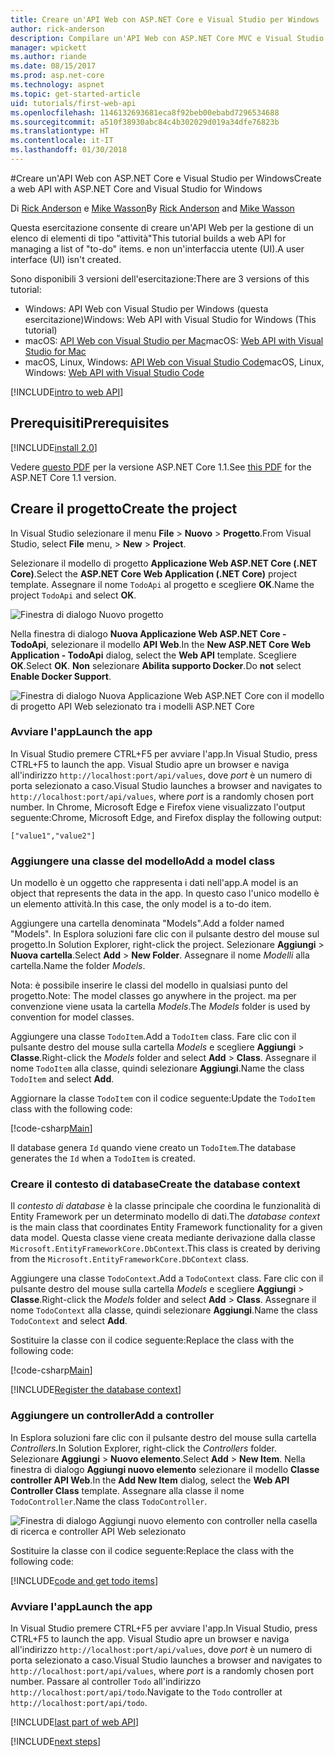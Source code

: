 ```yaml
---
title: Creare un'API Web con ASP.NET Core e Visual Studio per Windows
author: rick-anderson
description: Compilare un'API Web con ASP.NET Core MVC e Visual Studio per Windows
manager: wpickett
ms.author: riande
ms.date: 08/15/2017
ms.prod: asp.net-core
ms.technology: aspnet
ms.topic: get-started-article
uid: tutorials/first-web-api
ms.openlocfilehash: 1146132693681eca8f92beb00ebabd7296534688
ms.sourcegitcommit: a510f38930abc84c4b302029d019a34dfe76823b
ms.translationtype: HT
ms.contentlocale: it-IT
ms.lasthandoff: 01/30/2018
---
```

#<a name="create-a-web-api-with-aspnet-core-and-visual-studio-for-windows"></a><span data-ttu-id="b19cf-103">Creare un'API Web con ASP.NET Core e Visual Studio per Windows</span><span class="sxs-lookup"><span data-stu-id="b19cf-103">Create a web API with ASP.NET Core and Visual Studio for Windows</span></span>

<span data-ttu-id="b19cf-104">Di [Rick Anderson](https://twitter.com/RickAndMSFT) e [Mike Wasson](https://github.com/mikewasson)</span><span class="sxs-lookup"><span data-stu-id="b19cf-104">By [Rick Anderson](https://twitter.com/RickAndMSFT) and [Mike Wasson](https://github.com/mikewasson)</span></span>

<span data-ttu-id="b19cf-105">Questa esercitazione consente di creare un'API Web per la gestione di un elenco di elementi di tipo "attività"</span><span class="sxs-lookup"><span data-stu-id="b19cf-105">This tutorial builds a web API for managing a list of "to-do" items.</span></span> <span data-ttu-id="b19cf-106">e non un'interfaccia utente (UI).</span><span class="sxs-lookup"><span data-stu-id="b19cf-106">A user interface (UI) isn't created.</span></span>

<span data-ttu-id="b19cf-107">Sono disponibili 3 versioni dell'esercitazione:</span><span class="sxs-lookup"><span data-stu-id="b19cf-107">There are 3 versions of this tutorial:</span></span>

* <span data-ttu-id="b19cf-108">Windows: API Web con Visual Studio per Windows (questa esercitazione)</span><span class="sxs-lookup"><span data-stu-id="b19cf-108">Windows: Web API with Visual Studio for Windows (This tutorial)</span></span>
* <span data-ttu-id="b19cf-109">macOS: [API Web con Visual Studio per Mac](xref:tutorials/first-web-api-mac)</span><span class="sxs-lookup"><span data-stu-id="b19cf-109">macOS: [Web API with Visual Studio for Mac](xref:tutorials/first-web-api-mac)</span></span>
* <span data-ttu-id="b19cf-110">macOS, Linux, Windows: [API Web con Visual Studio Code](xref:tutorials/web-api-vsc)</span><span class="sxs-lookup"><span data-stu-id="b19cf-110">macOS, Linux, Windows: [Web API with Visual Studio Code](xref:tutorials/web-api-vsc)</span></span>

<!-- WARNING: The code AND images in this doc are used by uid: tutorials/web-api-vsc, tutorials/first-web-api-mac and tutorials/first-web-api. If you change any code/images in this tutorial, update uid: tutorials/web-api-vsc -->

[!INCLUDE[intro to web API](../includes/webApi/intro.md)]

## <a name="prerequisites"></a><span data-ttu-id="b19cf-111">Prerequisiti</span><span class="sxs-lookup"><span data-stu-id="b19cf-111">Prerequisites</span></span>

[!INCLUDE[install 2.0](../includes/install2.0.md)]

<span data-ttu-id="b19cf-112">Vedere [questo PDF](https://github.com/aspnet/Docs/blob/master/aspnetcore/tutorials/first-web-api/_static/_webAPI.pdf) per la versione ASP.NET Core 1.1.</span><span class="sxs-lookup"><span data-stu-id="b19cf-112">See [this PDF](https://github.com/aspnet/Docs/blob/master/aspnetcore/tutorials/first-web-api/_static/_webAPI.pdf) for the ASP.NET Core 1.1 version.</span></span>

## <a name="create-the-project"></a><span data-ttu-id="b19cf-113">Creare il progetto</span><span class="sxs-lookup"><span data-stu-id="b19cf-113">Create the project</span></span>

<span data-ttu-id="b19cf-114">In Visual Studio selezionare il menu **File** > **Nuovo** > **Progetto**.</span><span class="sxs-lookup"><span data-stu-id="b19cf-114">From Visual Studio, select **File** menu, > **New** > **Project**.</span></span>

<span data-ttu-id="b19cf-115">Selezionare il modello di progetto **Applicazione Web ASP.NET Core (.NET Core)**.</span><span class="sxs-lookup"><span data-stu-id="b19cf-115">Select the **ASP.NET Core Web Application (.NET Core)** project template.</span></span> <span data-ttu-id="b19cf-116">Assegnare il nome `TodoApi` al progetto e scegliere **OK**.</span><span class="sxs-lookup"><span data-stu-id="b19cf-116">Name the project `TodoApi` and select **OK**.</span></span>

![Finestra di dialogo Nuovo progetto](first-web-api/_static/new-project.png)

<span data-ttu-id="b19cf-118">Nella finestra di dialogo **Nuova Applicazione Web ASP.NET Core - TodoApi**, selezionare il modello **API Web**.</span><span class="sxs-lookup"><span data-stu-id="b19cf-118">In the **New ASP.NET Core Web Application - TodoApi** dialog, select the **Web API** template.</span></span> <span data-ttu-id="b19cf-119">Scegliere **OK**.</span><span class="sxs-lookup"><span data-stu-id="b19cf-119">Select **OK**.</span></span> <span data-ttu-id="b19cf-120">**Non** selezionare **Abilita supporto Docker**.</span><span class="sxs-lookup"><span data-stu-id="b19cf-120">Do **not** select **Enable Docker Support**.</span></span>

![Finestra di dialogo Nuova Applicazione Web ASP.NET Core con il modello di progetto API Web selezionato tra i modelli ASP.NET Core](first-web-api/_static/web-api-project.png)

### <a name="launch-the-app"></a><span data-ttu-id="b19cf-122">Avviare l'app</span><span class="sxs-lookup"><span data-stu-id="b19cf-122">Launch the app</span></span>

<span data-ttu-id="b19cf-123">In Visual Studio premere CTRL+F5 per avviare l'app.</span><span class="sxs-lookup"><span data-stu-id="b19cf-123">In Visual Studio, press CTRL+F5 to launch the app.</span></span> <span data-ttu-id="b19cf-124">Visual Studio apre un browser e naviga all'indirizzo `http://localhost:port/api/values`, dove *port* è un numero di porta selezionato a caso.</span><span class="sxs-lookup"><span data-stu-id="b19cf-124">Visual Studio launches a browser and navigates to `http://localhost:port/api/values`, where *port* is a randomly chosen port number.</span></span> <span data-ttu-id="b19cf-125">In Chrome, Microsoft Edge e Firefox viene visualizzato l'output seguente:</span><span class="sxs-lookup"><span data-stu-id="b19cf-125">Chrome, Microsoft Edge, and Firefox display the following output:</span></span>

```
["value1","value2"]
```

### <a name="add-a-model-class"></a><span data-ttu-id="b19cf-126">Aggiungere una classe del modello</span><span class="sxs-lookup"><span data-stu-id="b19cf-126">Add a model class</span></span>

<span data-ttu-id="b19cf-127">Un modello è un oggetto che rappresenta i dati nell'app.</span><span class="sxs-lookup"><span data-stu-id="b19cf-127">A model is an object that represents the data in the app.</span></span> <span data-ttu-id="b19cf-128">In questo caso l'unico modello è un elemento attività.</span><span class="sxs-lookup"><span data-stu-id="b19cf-128">In this case, the only model is a to-do item.</span></span>

<span data-ttu-id="b19cf-129">Aggiungere una cartella denominata "Models".</span><span class="sxs-lookup"><span data-stu-id="b19cf-129">Add a folder named "Models".</span></span> <span data-ttu-id="b19cf-130">In Esplora soluzioni fare clic con il pulsante destro del mouse sul progetto.</span><span class="sxs-lookup"><span data-stu-id="b19cf-130">In Solution Explorer, right-click the project.</span></span> <span data-ttu-id="b19cf-131">Selezionare **Aggiungi** > **Nuova cartella**.</span><span class="sxs-lookup"><span data-stu-id="b19cf-131">Select **Add** > **New Folder**.</span></span> <span data-ttu-id="b19cf-132">Assegnare il nome *Modelli* alla cartella.</span><span class="sxs-lookup"><span data-stu-id="b19cf-132">Name the folder *Models*.</span></span>

<span data-ttu-id="b19cf-133">Nota: è possibile inserire le classi del modello in qualsiasi punto del progetto.</span><span class="sxs-lookup"><span data-stu-id="b19cf-133">Note: The model classes go anywhere in the project.</span></span> <span data-ttu-id="b19cf-134">ma per convenzione viene usata la cartella *Models*.</span><span class="sxs-lookup"><span data-stu-id="b19cf-134">The *Models* folder is used by convention for model classes.</span></span>

<span data-ttu-id="b19cf-135">Aggiungere una classe `TodoItem`.</span><span class="sxs-lookup"><span data-stu-id="b19cf-135">Add a `TodoItem` class.</span></span> <span data-ttu-id="b19cf-136">Fare clic con il pulsante destro del mouse sulla cartella *Models* e scegliere **Aggiungi** > **Classe**.</span><span class="sxs-lookup"><span data-stu-id="b19cf-136">Right-click the *Models* folder and select **Add** > **Class**.</span></span> <span data-ttu-id="b19cf-137">Assegnare il nome `TodoItem` alla classe, quindi selezionare **Aggiungi**.</span><span class="sxs-lookup"><span data-stu-id="b19cf-137">Name the class `TodoItem` and select **Add**.</span></span>

<span data-ttu-id="b19cf-138">Aggiornare la classe `TodoItem` con il codice seguente:</span><span class="sxs-lookup"><span data-stu-id="b19cf-138">Update the `TodoItem` class with the following code:</span></span>

[!code-csharp[Main](first-web-api/sample/TodoApi/Models/TodoItem.cs)]

<span data-ttu-id="b19cf-139">Il database genera `Id` quando viene creato un `TodoItem`.</span><span class="sxs-lookup"><span data-stu-id="b19cf-139">The database generates the `Id` when a `TodoItem` is created.</span></span>

### <a name="create-the-database-context"></a><span data-ttu-id="b19cf-140">Creare il contesto di database</span><span class="sxs-lookup"><span data-stu-id="b19cf-140">Create the database context</span></span>

<span data-ttu-id="b19cf-141">Il *contesto di database* è la classe principale che coordina le funzionalità di Entity Framework per un determinato modello di dati.</span><span class="sxs-lookup"><span data-stu-id="b19cf-141">The *database context* is the main class that coordinates Entity Framework functionality for a given data model.</span></span> <span data-ttu-id="b19cf-142">Questa classe viene creata mediante derivazione dalla classe `Microsoft.EntityFrameworkCore.DbContext`.</span><span class="sxs-lookup"><span data-stu-id="b19cf-142">This class is created by deriving from the `Microsoft.EntityFrameworkCore.DbContext` class.</span></span>

<span data-ttu-id="b19cf-143">Aggiungere una classe `TodoContext`.</span><span class="sxs-lookup"><span data-stu-id="b19cf-143">Add a `TodoContext` class.</span></span> <span data-ttu-id="b19cf-144">Fare clic con il pulsante destro del mouse sulla cartella *Models* e scegliere **Aggiungi** > **Classe**.</span><span class="sxs-lookup"><span data-stu-id="b19cf-144">Right-click the *Models* folder and select **Add** > **Class**.</span></span> <span data-ttu-id="b19cf-145">Assegnare il nome `TodoContext` alla classe, quindi selezionare **Aggiungi**.</span><span class="sxs-lookup"><span data-stu-id="b19cf-145">Name the class `TodoContext` and select **Add**.</span></span>

<span data-ttu-id="b19cf-146">Sostituire la classe con il codice seguente:</span><span class="sxs-lookup"><span data-stu-id="b19cf-146">Replace the class with the following code:</span></span>

[!code-csharp[Main](first-web-api/sample/TodoApi/Models/TodoContext.cs)]

[!INCLUDE[Register the database context](../includes/webApi/register_dbContext.md)]

### <a name="add-a-controller"></a><span data-ttu-id="b19cf-147">Aggiungere un controller</span><span class="sxs-lookup"><span data-stu-id="b19cf-147">Add a controller</span></span>

<span data-ttu-id="b19cf-148">In Esplora soluzioni fare clic con il pulsante destro del mouse sulla cartella *Controllers*.</span><span class="sxs-lookup"><span data-stu-id="b19cf-148">In Solution Explorer, right-click the *Controllers* folder.</span></span> <span data-ttu-id="b19cf-149">Selezionare **Aggiungi** > **Nuovo elemento**.</span><span class="sxs-lookup"><span data-stu-id="b19cf-149">Select **Add** > **New Item**.</span></span> <span data-ttu-id="b19cf-150">Nella finestra di dialogo **Aggiungi nuovo elemento** selezionare il modello **Classe controller API Web**.</span><span class="sxs-lookup"><span data-stu-id="b19cf-150">In the **Add New Item** dialog, select the **Web API Controller Class** template.</span></span> <span data-ttu-id="b19cf-151">Assegnare alla classe il nome `TodoController`.</span><span class="sxs-lookup"><span data-stu-id="b19cf-151">Name the class `TodoController`.</span></span>

![Finestra di dialogo Aggiungi nuovo elemento con controller nella casella di ricerca e controller API Web selezionato](first-web-api/_static/new_controller.png)

<span data-ttu-id="b19cf-153">Sostituire la classe con il codice seguente:</span><span class="sxs-lookup"><span data-stu-id="b19cf-153">Replace the class with the following code:</span></span>

[!INCLUDE[code and get todo items](../includes/webApi/getTodoItems.md)]

### <a name="launch-the-app"></a><span data-ttu-id="b19cf-154">Avviare l'app</span><span class="sxs-lookup"><span data-stu-id="b19cf-154">Launch the app</span></span>

<span data-ttu-id="b19cf-155">In Visual Studio premere CTRL+F5 per avviare l'app.</span><span class="sxs-lookup"><span data-stu-id="b19cf-155">In Visual Studio, press CTRL+F5 to launch the app.</span></span> <span data-ttu-id="b19cf-156">Visual Studio apre un browser e naviga all'indirizzo `http://localhost:port/api/values`, dove *port* è un numero di porta selezionato a caso.</span><span class="sxs-lookup"><span data-stu-id="b19cf-156">Visual Studio launches a browser and navigates to `http://localhost:port/api/values`, where *port* is a randomly chosen port number.</span></span> <span data-ttu-id="b19cf-157">Passare al controller `Todo` all'indirizzo `http://localhost:port/api/todo`.</span><span class="sxs-lookup"><span data-stu-id="b19cf-157">Navigate to the `Todo` controller at `http://localhost:port/api/todo`.</span></span>

[!INCLUDE[last part of web API](../includes/webApi/end.md)]

[!INCLUDE[next steps](../includes/webApi/next.md)]

